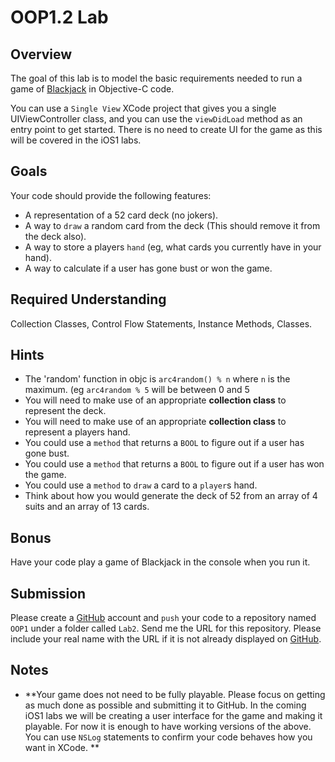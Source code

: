 OOP1.2 Lab
====================

Overview
--------------------

The goal of this lab is to model the basic requirements needed to run a game of [Blackjack](http://www.wikihow.com/Play-Blackjack) in Objective-C code.

You can use a `Single View` XCode project that gives you a single UIViewController class, and you can use the `viewDidLoad` method as an entry point to get started. There is no need to create UI for the game as this will be covered in the iOS1 labs.

Goals
--------------------
Your code should provide the following features:
- A representation of a 52 card deck (no jokers).
- A way to `draw` a random card from the deck (This should remove it from the deck also).
- A way to store a players `hand` (eg, what cards you currently have in your hand).
- A way to calculate if a user has gone bust or won the game.

Required Understanding
--------------------
Collection Classes, Control Flow Statements, Instance Methods, Classes.

Hints
--------------------
- The 'random' function in objc is `arc4random() % n` where `n` is the maximum. (eg `arc4random % 5` will be between 0 and 5
- You will need to make use of an appropriate **collection class** to represent the deck.
- You will need to make use of an appropriate **collection class** to represent a players hand.
- You could use a `method` that returns a `BOOL` to figure out if a user has gone bust.
- You could use a `method` that returns a `BOOL` to figure out if a user has won the game.
- You could use a `method` to `draw` a card to a `player`s hand.
- Think about how you would generate the deck of 52 from an array of 4 suits and an array of 13 cards.

Bonus
--------------------
Have your code play a game of Blackjack in the console when you run it.

Submission
--------------------
Please create a [GitHub](https://github.com/) account and `push` your code to a repository named `OOP1` under a folder called `Lab2`. Send me the URL for this repository. Please include your real name with the URL if it is not already displayed on [GitHub](https://github.com/).

Notes
--------------------

- **Your game does not need to be fully playable. Please focus on getting as much done as possible and submitting it to GitHub. In the coming iOS1 labs we will be creating a user interface for the game and making it playable. For now it is enough to have working versions of the above. You can use `NSLog` statements to confirm your code behaves how you want in XCode. **


